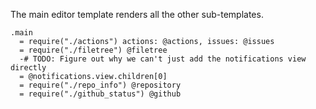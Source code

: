 The main editor template renders all the other sub-templates.

    .main
      = require("./actions") actions: @actions, issues: @issues
      = require("./filetree") @filetree
      -# TODO: Figure out why we can't just add the notifications view directly
      = @notifications.view.children[0]
      = require("./repo_info") @repository
      = require("./github_status") @github
